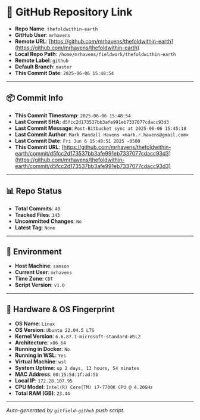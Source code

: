 # 🔗 GitHub Repository Link

- **Repo Name**: `thefoldwithin-earth`
- **GitHub User**: `mrhavens`
- **Remote URL**: [https://github.com/mrhavens/thefoldwithin-earth](https://github.com/mrhavens/thefoldwithin-earth)
- **Local Repo Path**: `/home/mrhavens/fieldwork/thefoldwithin-earth`
- **Remote Label**: `github`
- **Default Branch**: `master`
- **This Commit Date**: `2025-06-06 15:48:54`

---

## 📦 Commit Info

- **This Commit Timestamp**: `2025-06-06 15:48:54`
- **Last Commit SHA**: `d5fcc2d173537bb3afe991eb7337077cdacc93d3`
- **Last Commit Message**: `Post-Bitbucket sync at 2025-06-06 15:45:18`
- **Last Commit Author**: `Mark Randall Havens <mark.r.havens@gmail.com>`
- **Last Commit Date**: `Fri Jun 6 15:48:51 2025 -0500`
- **This Commit URL**: [https://github.com/mrhavens/thefoldwithin-earth/commit/d5fcc2d173537bb3afe991eb7337077cdacc93d3](https://github.com/mrhavens/thefoldwithin-earth/commit/d5fcc2d173537bb3afe991eb7337077cdacc93d3)

---

## 📊 Repo Status

- **Total Commits**: `40`
- **Tracked Files**: `143`
- **Uncommitted Changes**: `No`
- **Latest Tag**: `None`

---

## 🧭 Environment

- **Host Machine**: `samson`
- **Current User**: `mrhavens`
- **Time Zone**: `CDT`
- **Script Version**: `v1.0`

---

## 🧬 Hardware & OS Fingerprint

- **OS Name**: `Linux`
- **OS Version**: `Ubuntu 22.04.5 LTS`
- **Kernel Version**: `6.6.87.1-microsoft-standard-WSL2`
- **Architecture**: `x86_64`
- **Running in Docker**: `No`
- **Running in WSL**: `Yes`
- **Virtual Machine**: `wsl`
- **System Uptime**: `up 2 days, 13 hours, 54 minutes`
- **MAC Address**: `00:15:5d:1f:ad:5b`
- **Local IP**: `172.28.107.95`
- **CPU Model**: `Intel(R) Core(TM) i7-7700K CPU @ 4.20GHz`
- **Total RAM (GB)**: `23.44`

---

_Auto-generated by `gitfield-github` push script._
